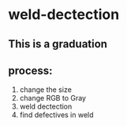 # weld-dectection
## This is a graduation
## process:
1. change the size
2. change RGB to Gray
3. weld dectection
4. find defectives in weld
